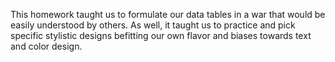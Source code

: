 This homework taught us to formulate our data tables in a war that would be easily understood by others. As well, it taught us to practice and pick specific stylistic designs befitting our own flavor and biases towards text and color design. 